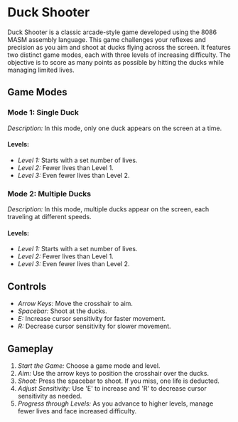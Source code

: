 # Duck Shooter

Duck Shooter is a classic arcade-style game developed using the 8086 MASM assembly language. This game challenges your reflexes and precision as you aim and shoot at ducks flying across the screen. It features two distinct game modes, each with three levels of increasing difficulty. The objective is to score as many points as possible by hitting the ducks while managing limited lives.

## Game Modes

### Mode 1: Single Duck
*Description:* In this mode, only one duck appears on the screen at a time.

#### Levels:
- *Level 1:* Starts with a set number of lives.
- *Level 2:* Fewer lives than Level 1.
- *Level 3:* Even fewer lives than Level 2.

### Mode 2: Multiple Ducks
*Description:* In this mode, multiple ducks appear on the screen, each traveling at different speeds.

#### Levels:
- *Level 1:* Starts with a set number of lives.
- *Level 2:* Fewer lives than Level 1.
- *Level 3:* Even fewer lives than Level 2.

## Controls
- *Arrow Keys:* Move the crosshair to aim.
- *Spacebar:* Shoot at the ducks.
- *E:* Increase cursor sensitivity for faster movement.
- *R:* Decrease cursor sensitivity for slower movement.

## Gameplay
1. *Start the Game:* Choose a game mode and level.
2. *Aim:* Use the arrow keys to position the crosshair over the ducks.
3. *Shoot:* Press the spacebar to shoot. If you miss, one life is deducted.
4. *Adjust Sensitivity:* Use 'E' to increase and 'R' to decrease cursor sensitivity as needed.
5. *Progress through Levels:* As you advance to higher levels, manage fewer lives and face increased difficulty.
